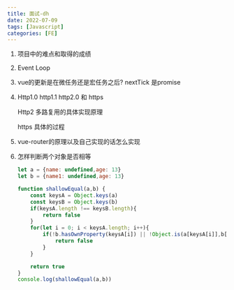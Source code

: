 ```yaml
---
title: 面试-dh
date: 2022-07-09
tags: [Javascript]
categories: [FE]
---
```


1. 项目中的难点和取得的成绩

2. Event Loop

3. vue的更新是在微任务还是宏任务之后?  nextTick 是promise

4. Http1.0 http1.1 http2.0 和 https

   Http2 多路复用的具体实现原理

   https 具体的过程

5. vue-router的原理以及自己实现的话怎么实现

6. 怎样判断两个对象是否相等

   ```javascript
   let a = {name: undefined,age: 13}
   let b = {name1: undefined,age: 13}
   
   function shallowEqual(a,b) {
       const keysA = Object.keys(a)
       const keysB = Object.keys(b)
       if(keysA.length !== keysB.length){
           return false
       }
       for(let i = 0; i < keysA.length; i++){
           if(!b.hasOwnProperty(keysA[i]) || !Object.is(a[keysA[i]],b[keysA[i]])){
               return false
           }
       }
   
       return true
   }
   console.log(shallowEqual(a,b))
   ```